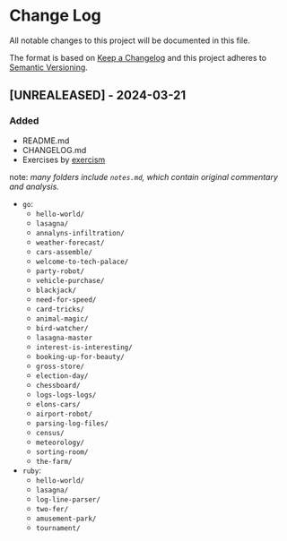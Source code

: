# Change Log
All notable changes to this project will be documented in this file.
 
The format is based on [Keep a Changelog](http://keepachangelog.com/)
and this project adheres to [Semantic Versioning](http://semver.org/).
 
## [UNREALEASED] - 2024-03-21
### Added
- README.md
- CHANGELOG.md
- Exercises by [exercism](https://exercism.org) 

note: _many folders include `notes.md`, which contain original commentary and analysis._

- `go`:
    - `hello-world/`
    - `lasagna/`
    - `annalyns-infiltration/`
    - `weather-forecast/`
    - `cars-assemble/`
    - `welcome-to-tech-palace/`
    - `party-robot/` 
    - `vehicle-purchase/`
    - `blackjack/`
    - `need-for-speed/`
    - `card-tricks/`
    - `animal-magic/`
    - `bird-watcher/`
    - `lasagna-master`
    - `interest-is-interesting/`
    - `booking-up-for-beauty/`
    - `gross-store/`
    - `election-day/`
    - `chessboard/`
    - `logs-logs-logs/`
    - `elons-cars/`
    - `airport-robot/`
    - `parsing-log-files/`
    - `census/`
    - `meteorology/`
    - `sorting-room/`
    - `the-farm/`
- `ruby`: 
    - `hello-world/`
    - `lasagna/`
    - `log-line-parser/`
    - `two-fer/`
    - `amusement-park/`
    - `tournament/`
    
